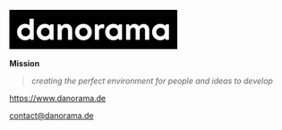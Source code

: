 ![danorama logo](img/danorama-logo-inverted-300x70.png)

**Mission**

> _creating the perfect environment for people and ideas to develop_

<https://www.danorama.de>

<contact@danorama.de>

